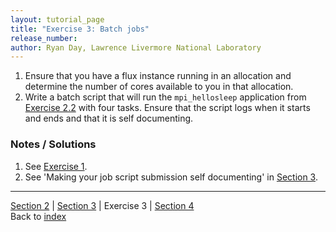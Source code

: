 ```yaml
---
layout: tutorial_page
title: "Exercise 3: Batch jobs"
release_number:
author: Ryan Day, Lawrence Livermore National Laboratory
---
```


1. Ensure that you have a flux instance running in an allocation and determine the number of cores available to you in that allocation.
2. Write a batch script that will run the `mpi_hellosleep` application from [Exercise 2.2](/flux/exercise2) with four tasks. Ensure that the script logs when it starts and ends and that it is self documenting.
### Notes / Solutions
1. See [Exercise 1](/flux/exercise1).
2. See 'Making your job script submission self documenting' in [Section 3](/flux/section3).

---
[Section 2](/flux/section2) | [Section 3](section3) | Exercise 3 | [Section 4](/flux/section4)  
Back to [index](/flux/index)
